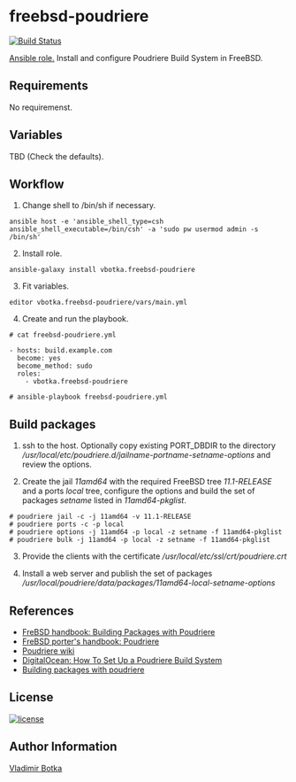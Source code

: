 freebsd-poudriere
=================

[![Build Status](https://travis-ci.org/vbotka/ansible-freebsd-poudriere.svg?branch=master)](https://travis-ci.org/vbotka/ansible-freebsd-poudriere)

[Ansible role.](https://galaxy.ansible.com/vbotka/freebsd-poudriere/) Install and configure Poudriere Build System in FreeBSD.


Requirements
------------

No requiremenst.


Variables
---------

TBD (Check the defaults).


Workflow
--------

1) Change shell to /bin/sh if necessary.

```
ansible host -e 'ansible_shell_type=csh ansible_shell_executable=/bin/csh' -a 'sudo pw usermod admin -s /bin/sh'
```

2) Install role.

```
ansible-galaxy install vbotka.freebsd-poudriere
```

3) Fit variables.

```
editor vbotka.freebsd-poudriere/vars/main.yml
```

4) Create and run the playbook.

```
# cat freebsd-poudriere.yml

- hosts: build.example.com
  become: yes
  become_method: sudo
  roles:
    - vbotka.freebsd-poudriere
```

```
# ansible-playbook freebsd-poudriere.yml
```


Build packages
--------------

1) ssh to the host. Optionally copy existing PORT_DBDIR to the directory
*/usr/local/etc/poudriere.d/jailname-portname-setname-options* and
review the options.

2) Create the jail *11amd64* with the required FreeBSD tree
*11.1-RELEASE* and a ports *local* tree, configure the options and
build the set of packages *setname* listed in *11amd64-pkglist*.


```
# poudriere jail -c -j 11amd64 -v 11.1-RELEASE
# poudriere ports -c -p local
# poudriere options -j 11amd64 -p local -z setname -f 11amd64-pkglist
# poudriere bulk -j 11amd64 -p local -z setname -f 11amd64-pkglist
```

3) Provide the clients with the certificate */usr/local/etc/ssl/crt/poudriere.crt*

4) Install a web server and publish the set of packages
*/usr/local/poudriere/data/packages/11amd64-local-setname-options*


References
----------

- [FreBSD handbook: Building Packages with Poudriere](http://www.freebsd.cz/doc/handbook/ports-poudriere.html)
- [FreBSD porter's handbook: Poudriere](http://www.freebsd.cz/doc/en/books/porters-handbook/testing-poudriere.html)
- [Poudriere wiki](https://github.com/freebsd/poudriere/wiki)
- [DigitalOcean: How To Set Up a Poudriere Build System](https://www.digitalocean.com/community/tutorials/how-to-set-up-a-poudriere-build-system-to-create-packages-for-your-freebsd-servers)
- [Building packages with poudriere](https://stevendouglas.me/?p=71)

License
-------

[![license](https://img.shields.io/badge/license-BSD-red.svg)](https://www.freebsd.org/doc/en/articles/bsdl-gpl/article.html)


Author Information
------------------

[Vladimir Botka](https://botka.link)
